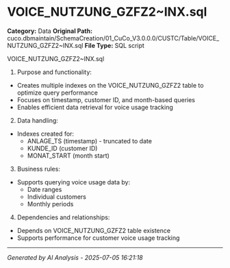 # VOICE_NUTZUNG_GZFZ2~INX.sql

**Category:** Data
**Original Path:** cuco.dbmaintain/SchemaCreation/01_CuCo_V3.0.0.0/CUSTC/Table/VOICE_NUTZUNG_GZFZ2~INX.sql
**File Type:** SQL script

VOICE_NUTZUNG_GZFZ2~INX.sql
1. Purpose and functionality:
- Creates multiple indexes on the VOICE_NUTZUNG_GZFZ2 table to optimize query performance
- Focuses on timestamp, customer ID, and month-based queries
- Enables efficient data retrieval for voice usage tracking

2. Data handling:
- Indexes created for:
  - ANLAGE_TS (timestamp) - truncated to date
  - KUNDE_ID (customer ID)
  - MONAT_START (month start)

3. Business rules:
- Supports querying voice usage data by:
  - Date ranges
  - Individual customers
  - Monthly periods

4. Dependencies and relationships:
- Depends on VOICE_NUTZUNG_GZFZ2 table existence
- Supports performance for customer voice usage tracking

---
*Generated by AI Analysis - 2025-07-05 16:21:18*
